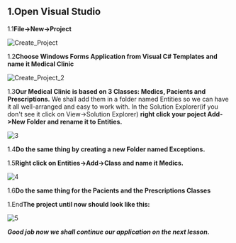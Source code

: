 ## 1.Open Visual Studio
 
 
  
  1.1**File->New->Project**

![Create_Project](https://cloud.githubusercontent.com/assets/29074075/26680258/64cf60be-46e1-11e7-9550-a2540efc5809.PNG)

  
  
  
  
  1.2**Choose Windows Forms Application from Visual C# Templates and name it Medical Clinic**
  
![Create_Project_2](https://cloud.githubusercontent.com/assets/29074075/26680739/334ccbec-46e3-11e7-9d84-cf8b453d8ecb.PNG)


  
  
  
  1.3**Our Medical Clinic is based on 3 Classes: Medics, Pacients and Prescriptions.** 
  We shall add them in a folder named Entities so we can have it all well-arranged and easy to work with.
  In the Solution Explorer(if you don't see it click on View->Solution Explorer) **right click your poject Add->New Folder and rename it to Entities.**
  
  ![3](https://cloud.githubusercontent.com/assets/29074075/26681494/00353020-46e6-11e7-861b-40cb98f392d9.PNG)
  
  
  
  
  
  1.4**Do the same thing by creating a new Folder named Exceptions.**
  
  1.5**Right click on Entities->Add->Class and name it Medics.**

![4](https://cloud.githubusercontent.com/assets/29074075/26681840/24b9d224-46e7-11e7-840d-dad167553222.PNG)


  
  
  
  1.6**Do the same thing for the Pacients and the Prescriptions Classes**
  
  
  
  1.End**The project until now should look like this:**
  
  ![5](https://cloud.githubusercontent.com/assets/29074075/26682110/fad8216c-46e7-11e7-82d4-d3abe6cce4cf.PNG)
  
  
  
***Good job now we shall continue our application on the next lesson.***
